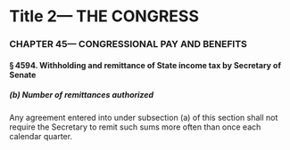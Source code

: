 
# Title 2— THE CONGRESS
### CHAPTER 45— CONGRESSIONAL PAY AND BENEFITS
#### § 4594. Withholding and remittance of State income tax by Secretary of Senate
##### (b) Number of remittances authorized

Any agreement entered into under subsection (a) of this section shall not require the Secretary to remit such sums more often than once each calendar quarter.
